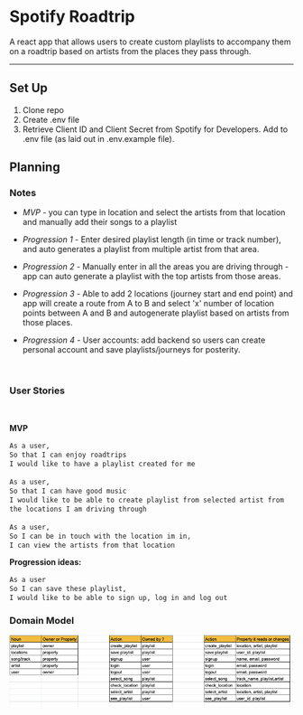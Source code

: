 # Spotify Roadtrip


A react app that allows users to create custom playlists to accompany them on a roadtrip based on artists from the places they pass through. 


---------------------
## Set Up
1. Clone repo
2. Create .env file
3. Retrieve Client ID and Client Secret from Spotify for Developers. Add to .env file (as laid out in .env.example file).
## Planning
### Notes
- *MVP* - you can type in location and select the artists from that location and manually add their songs to a playlist

- *Progression 1* - Enter desired playlist length (in time or track number), and auto generates a playlist from multiple artist from that area.

- *Progression 2* - Manually enter in all the areas you are driving through -  app can auto generate a playlist with the top artists from those areas.
  
- *Progression 3* - Able to add 2 locations (journey start and end point) and app will create a route from A to B and select 'x' number of location points between A and B and autogenerate playlist based on artists from those places.

- *Progression 4* - User accounts: add backend so users can create personal account and save playlists/journeys for posterity. 

<br>

### User Stories

<br>

**MVP**

```
As a user, 
So that I can enjoy roadtrips
I would like to have a playlist created for me

As a user, 
So that I can have good music
I would like to be able to create playlist from selected artist from the locations I am driving through

As a user,
So I can be in touch with the location im in,
I can view the artists from that location
```

**Progression ideas:** 
```
As a user
So I can save these playlist, 
I would like to be able to sign up, log in and log out
```

### Domain Model
![Domain Model MVP](public/images/spotify-roadtrip-MVP-domain-model.png)



